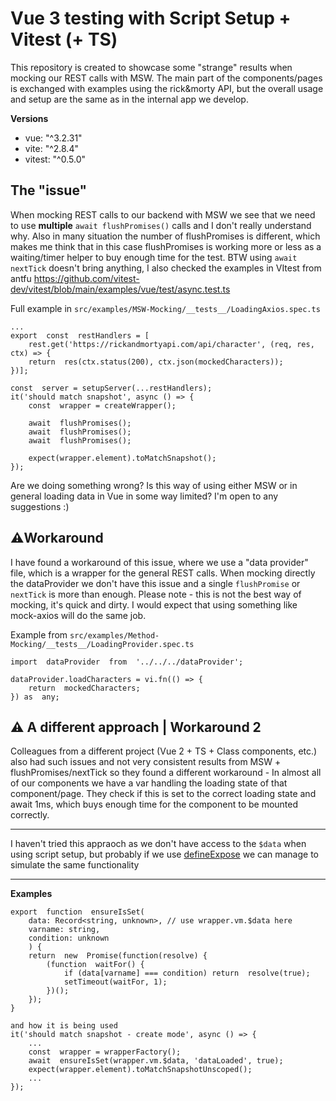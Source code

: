# Vue 3 testing with Script Setup + Vitest (+ TS)

This repository is created to showcase some "strange" results when mocking our REST calls with MSW. The main part of the components/pages is exchanged with examples using the rick&morty API, but the overall usage and setup are the same as in the internal app we develop.

**Versions**
- vue: "^3.2.31"
- vite: "^2.8.4"
- vitest: "^0.5.0"

## The "issue"
When mocking REST calls to our backend with MSW we see that we need to use **multiple** `await flushPromises()` calls and I don't really understand why. Also in many situation the number of flushPromises is different, which makes me think that in this case flushPromises is working more or less as a waiting/timer helper to buy enough time for the test. BTW using `await nextTick` doesn't bring anything, I also checked the examples in VItest from antfu https://github.com/vitest-dev/vitest/blob/main/examples/vue/test/async.test.ts

Full example in `src/examples/MSW-Mocking/__tests__/LoadingAxios.spec.ts`
```
...
export  const  restHandlers = [
	rest.get('https://rickandmortyapi.com/api/character', (req, res, ctx) => {
	return  res(ctx.status(200), ctx.json(mockedCharacters));
})];

const  server = setupServer(...restHandlers);
it('should match snapshot', async () => {
	const  wrapper = createWrapper();

	await  flushPromises();
	await  flushPromises();
	await  flushPromises();

	expect(wrapper.element).toMatchSnapshot();
});
```

Are we doing something wrong? Is this way of using either MSW or in general loading data in Vue in some way limited? I'm open to any suggestions :)



## ⚠️Workaround

I have found a workaround of this issue, where we use a "data provider" file, which is a wrapper for the general REST calls. When mocking directly the dataProvider we don't have this issue and a single `flushPromise` or `nextTick` is more than enough. 
Please note - this is not the best way of mocking, it's quick and dirty. I would expect that using something like mock-axios will do the same job.

Example from `src/examples/Method-Mocking/__tests__/LoadingProvider.spec.ts`
```
import  dataProvider  from  '../../../dataProvider';

dataProvider.loadCharacters = vi.fn(() => {
	return  mockedCharacters;
}) as  any;
```

## ⚠️ A different approach | Workaround 2

Colleagues from a  different project (Vue 2 + TS + Class components, etc.) also had such issues and not very consistent results from MSW + flushPromises/nextTick so they found a different workaround - In almost all of our components we have a var handling the loading state of that component/page. They check if this is set to the correct loading state and await 1ms, which buys enough time for the component to be mounted correctly.

-----------
I haven't tried this appraoch as we don't have access to the `$data` when using script setup, but probably if we use [defineExpose](https://vuejs.org/api/sfc-script-setup.html#defineexpose) we can manage to simulate the same functionality

-----------

**Examples**
```
export  function  ensureIsSet(
	data: Record<string, unknown>, // use wrapper.vm.$data here
	varname: string,
	condition: unknown
	) {
	return  new  Promise(function(resolve) {
		(function  waitFor() {
			if (data[varname] === condition) return  resolve(true);
			setTimeout(waitFor, 1);
		})();
	});
}

and how it is being used
it('should match snapshot - create mode', async () => {
	...
	const  wrapper = wrapperFactory();
	await  ensureIsSet(wrapper.vm.$data, 'dataLoaded', true);
	expect(wrapper.element).toMatchSnapshotUnscoped();
	...
});
``` 
